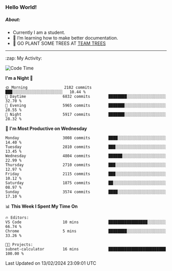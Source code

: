 ### Hello World!

##### About:
- Currently I am a student.
- 🌱 I’m learning how to make better documentation.
- 🌱 GO PLANT SOME TREES AT [TEAM TREES](https://teamtrees.org/)

---
  <summary>:zap: My Activity:</summary>
  
<!--START_SECTION:waka-->
![Code Time](http://img.shields.io/badge/Code%20Time-1%2C280%20hrs%208%20mins-blue)

**I'm a Night 🦉** 

```text
🌞 Morning                2182 commits        ███░░░░░░░░░░░░░░░░░░░░░░   10.44 % 
🌆 Daytime                6832 commits        ████████░░░░░░░░░░░░░░░░░   32.70 % 
🌃 Evening                5965 commits        ███████░░░░░░░░░░░░░░░░░░   28.55 % 
🌙 Night                  5917 commits        ███████░░░░░░░░░░░░░░░░░░   28.32 % 
```
📅 **I'm Most Productive on Wednesday** 

```text
Monday                   3008 commits        ████░░░░░░░░░░░░░░░░░░░░░   14.40 % 
Tuesday                  2810 commits        ███░░░░░░░░░░░░░░░░░░░░░░   13.45 % 
Wednesday                4804 commits        ██████░░░░░░░░░░░░░░░░░░░   22.99 % 
Thursday                 2710 commits        ███░░░░░░░░░░░░░░░░░░░░░░   12.97 % 
Friday                   2115 commits        ███░░░░░░░░░░░░░░░░░░░░░░   10.12 % 
Saturday                 1875 commits        ██░░░░░░░░░░░░░░░░░░░░░░░   08.97 % 
Sunday                   3574 commits        ████░░░░░░░░░░░░░░░░░░░░░   17.10 % 
```


📊 **This Week I Spent My Time On** 

```text
🔥 Editors: 
VS Code                  10 mins             █████████████████░░░░░░░░   66.74 % 
Chrome                   5 mins              ████████░░░░░░░░░░░░░░░░░   33.26 % 

🐱‍💻 Projects: 
subnet-calculator        16 mins             █████████████████████████   100.00 % 
```


 Last Updated on 13/02/2024 23:09:01 UTC
<!--END_SECTION:waka-->
